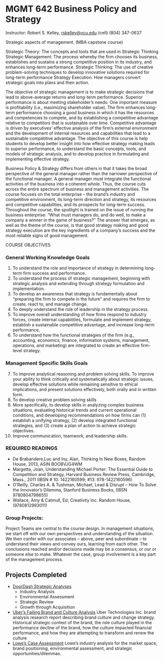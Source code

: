 # MGMT 642 Business Policy and Strategy

Instructor: Robert S. Kelley, rskelley@vcu.edu (cell) (804) 347-0637

Strategic aspects of management. (MBA capstone course)

Strategic Theory: The concepts and tools that are used in Strategic Thinking
Strategic Management: The process whereby the firm chooses its business, establishes and sustains a strong competitive position in its industry, and enhances long-term performance. 
Strategic Thinking: The use of creative problem-solving techniques to develop innovative solutions required for long-term performance 
Strategy Execution: How managers convert strategic goals into plans and then action.

The objective of strategic management is to make strategic decisions that lead to above-average returns and long-term performance.  Superior performance is about meeting stakeholder’s needs. One important measure is profitability (i.e., maximizing shareholder value).  The firm enhances long-term performance choosing a good business in which it has the resources and competencies to compete, and by establishing a competitive advantage relative to competitors that is sustainable over time.  Competitive advantage is driven by executives’ effective analysis of the firm’s external environment and the development of internal resources and capabilities that lead to a sustainable competitive advantage.  The objective of this course is help students to develop better insight into how effective strategy making leads to superior performance, to understand the basic concepts, tools, and models of strategic analysis, and to develop practice in formulating and implementing effective strategy. 

Business Policy & Strategy differs from others in that it takes the broad perspective of the general manager rather than the narrower perspective of the functional manager. A general manager must integrate the functional activities of the business into a coherent whole. Thus, the course cuts across the entire spectrum of business and management activities.  The course focuses on the total enterprise – the brand’s industry and competitive environment, its long-term direction and strategy, its resources and competitive capabilities, and its prospects for long-term success. Throughout the course, the spotlight is trained on the issue of running the business enterprise:  “What must managers do, and do well, to make a company a winner in the game of business?”  The answer that emerges, as well as the theme of the course, is that good strategy making and good strategy execution are the key ingredients of a company’s success and the most reliable signs of good management.


COURSE OBJECTIVES
### General Working Knowledge Goals
1.	To understand the role and importance of strategy in determining long-term firm success    and performance.
2.	To understand the process of strategic management, beginning with strategic analysis and 
      extending through strategy formulation and implementation.
3.	To develop an awareness that strategy is fundamentally about “preparing the firm to
compete in the future” and requires the firm to create, react to, and manage change.
4.	To deeply understand the role of leadership in the strategy process.
5.	To improve overall understanding of how firms respond to industry forces, create internal
capabilities, formulate and implement strategy, establish a sustainable competitive 
      advantage, and increase long-term performance, 
6.	To understand how the functional strategies of the firm (e.g., accounting, economics,
finance, information systems, management, operations, and marketing) are integrated to
create an effective firm-level strategy.

### Management Specific Skills Goals
7. To improve analytical reasoning and problem solving skills.  To improve your ability to think critically and systematically about strategic issues, develop effective solutions while remaining sensitive to ethical implications, and present solutions effectively, both orally and in written form.
8. To develop creative problem solving skills
9. More specifically, to develop skills in analyzing complex business situations, evaluating historical trends and current operational conditions, and developing recommendations on how firms can (1) establish a unifying strategy, (2) develop integrated functional strategies, and (3) create a plan of action to achieve strategic objectives.
10. Improve communication, teamwork, and leadership skills.


### REQUIRED READINGS
*	De Brabandere,Luc and Iny, Alan, Thinking In New Boxes, Random House, 2013, ASIN BOOBVJG4WM
*	Margetta, Joan, Understanding Michael Porter: The Essential Guide to Competition and Strategy, Harvard Business Review Press, Cambridge, Mass., 2011 (IBSN # 10: 1422160599; #13: 978-1422160596)
*	O’Reilly, Charles A. & Tushman, Michael, Lead & Disrupt – How To Solve the Innovator’s Dilemma, Stanford Business Books, (IBSN 9780804798655)
*	Wallace, Amy & Catmull, Ed, Creativity Inc. Random House, (9780812993011)

### Group Projects: 
Project Teams are central to the course design. In management situations, we start off with our own perspectives and understanding of the situation. We then confer with our associates – above, peer and subordinate – to understand their views and convey ours, learning from each other. The conclusions reached and/or decisions made may be a consensus, or our or someone else to make. Whatever the case, group involvement is a key part of the management process. 

## Projects Completed
* [DoorDash Strategic Analyses](https://github.com/bryce-bowles/doordash-strategic-analysis.git)
  * Industry Analysis
  * Environmental Assessment
  * Strategic Review
  * Growth through Acquisition
* [Uber’s Failing Brand and Culture Analysis](https://github.com/bryce-bowles/uber-culture.git) Uber Technologies Inc. brand analysis research report describing brand culture and change strategy. Historical strategic context of the brand, the role culture played in the performance decline of the brand, how the culture impacted financial performance, and how they are attempting to transform and renew the culture
* [Lowe’s Case Assessment](https://github.com/bryce-bowles/lowes-case-assessment.git) Lowe’s industry analysis for the market space, brand positioning, environmental assessment, and strategic opportunities/dilemmas.
